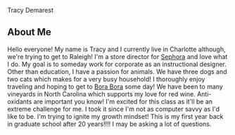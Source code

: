 Tracy Demarest

## About Me
Hello everyone!
My name is Tracy and I currently live in Charlotte although, we're trying to get to Raleigh!  I'm a store director for [Sephora](https://www.sephora.com/) and love what I do.  My goal is to someday work for corporate as an instructional designer. Other than education, I have a passion for animals. We have three dogs and two cats which makes for a very busy household! I thoroughly enjoy traveling and hoping to get to [Bora Bora](https://en.wikipedia.org/wiki/Bora_Bora) some day! We have been to many vineyards in North Carolina which supports my love for red wine. Anti-oxidants are important you know! I'm excited for this class as it'll be an extreme challenge for me. I took it since I'm not as computer savvy as I'd like to be. I'm trying to ignite my growth mindset! This is my first year back in graduate school after 20 years!!!! I may be asking a lot of questions. 
